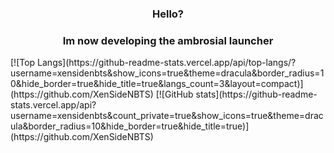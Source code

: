 <h3 align="center">Hello?</h3>
<h3 align="center">Im now developing the ambrosial launcher</h3>
[![Top Langs](https://github-readme-stats.vercel.app/api/top-langs/?username=xensidenbts&show_icons=true&theme=dracula&border_radius=10&hide_border=true&hide_title=true&langs_count=3&layout=compact)](https://github.com/XenSideNBTS)
[![GitHub stats](https://github-readme-stats.vercel.app/api?username=xensidenbts&count_private=true&show_icons=true&theme=dracula&border_radius=10&hide_border=true&hide_title=true)](https://github.com/XenSideNBTS)
